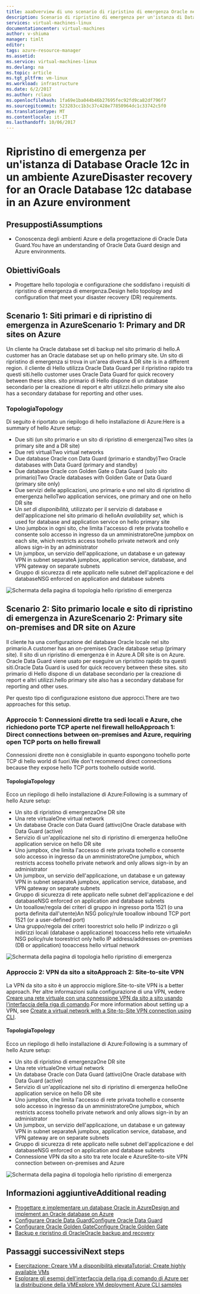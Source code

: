 ```yaml
---
title: aaaOverview di uno scenario di ripristino di emergenza Oracle nell'ambiente Azure | Documenti Microsoft
description: Scenario di ripristino di emergenza per un'istanza di Database Oracle 12c nell'ambiente Azure
services: virtual-machines-linux
documentationcenter: virtual-machines
author: v-shiuma
manager: timlt
editor: 
tags: azure-resource-manager
ms.assetid: 
ms.service: virtual-machines-linux
ms.devlang: na
ms.topic: article
ms.tgt_pltfrm: vm-linux
ms.workload: infrastructure
ms.date: 6/2/2017
ms.author: rclaus
ms.openlocfilehash: 1fa69e1ba044b46b27695fec92fd9ca82df796f7
ms.sourcegitcommit: 523283cc1b3c37c428e77850964dc1c33742c5f0
ms.translationtype: MT
ms.contentlocale: it-IT
ms.lasthandoff: 10/06/2017
---
```

# <a name="disaster-recovery-for-an-oracle-database-12c-database-in-an-azure-environment"></a><span data-ttu-id="6b0ea-103">Ripristino di emergenza per un'istanza di Database Oracle 12c in un ambiente Azure</span><span class="sxs-lookup"><span data-stu-id="6b0ea-103">Disaster recovery for an Oracle Database 12c database in an Azure environment</span></span>

## <a name="assumptions"></a><span data-ttu-id="6b0ea-104">Presupposti</span><span class="sxs-lookup"><span data-stu-id="6b0ea-104">Assumptions</span></span>

- <span data-ttu-id="6b0ea-105">Conoscenza degli ambienti Azure e della progettazione di Oracle Data Guard.</span><span class="sxs-lookup"><span data-stu-id="6b0ea-105">You have an understanding of Oracle Data Guard design and Azure environments.</span></span>


## <a name="goals"></a><span data-ttu-id="6b0ea-106">Obiettivi</span><span class="sxs-lookup"><span data-stu-id="6b0ea-106">Goals</span></span>
- <span data-ttu-id="6b0ea-107">Progettare hello topologia e configurazione che soddisfano i requisiti di ripristino di emergenza di emergenza.</span><span class="sxs-lookup"><span data-stu-id="6b0ea-107">Design hello topology and configuration that meet your disaster recovery (DR) requirements.</span></span>

## <a name="scenario-1-primary-and-dr-sites-on-azure"></a><span data-ttu-id="6b0ea-108">Scenario 1: Siti primari e di ripristino di emergenza in Azure</span><span class="sxs-lookup"><span data-stu-id="6b0ea-108">Scenario 1: Primary and DR sites on Azure</span></span>

<span data-ttu-id="6b0ea-109">Un cliente ha Oracle database set di backup nel sito primario di hello.</span><span class="sxs-lookup"><span data-stu-id="6b0ea-109">A customer has an Oracle database set up on hello primary site.</span></span> <span data-ttu-id="6b0ea-110">Un sito di ripristino di emergenza si trova in un'area diversa.</span><span class="sxs-lookup"><span data-stu-id="6b0ea-110">A DR site is in a different region.</span></span> <span data-ttu-id="6b0ea-111">il cliente di Hello utilizza Oracle Data Guard per il ripristino rapido tra questi siti.</span><span class="sxs-lookup"><span data-stu-id="6b0ea-111">hello customer uses Oracle Data Guard for quick recovery between these sites.</span></span> <span data-ttu-id="6b0ea-112">sito primario di Hello dispone di un database secondario per la creazione di report e altri utilizzi.</span><span class="sxs-lookup"><span data-stu-id="6b0ea-112">hello primary site also has a secondary database for reporting and other uses.</span></span> 

### <a name="topology"></a><span data-ttu-id="6b0ea-113">Topologia</span><span class="sxs-lookup"><span data-stu-id="6b0ea-113">Topology</span></span>

<span data-ttu-id="6b0ea-114">Di seguito è riportato un riepilogo di hello installazione di Azure:</span><span class="sxs-lookup"><span data-stu-id="6b0ea-114">Here is a summary of hello Azure setup:</span></span>

- <span data-ttu-id="6b0ea-115">Due siti (un sito primario e un sito di ripristino di emergenza)</span><span class="sxs-lookup"><span data-stu-id="6b0ea-115">Two sites (a primary site and a DR site)</span></span>
- <span data-ttu-id="6b0ea-116">Due reti virtuali</span><span class="sxs-lookup"><span data-stu-id="6b0ea-116">Two virtual networks</span></span>
- <span data-ttu-id="6b0ea-117">Due database Oracle con Data Guard (primario e standby)</span><span class="sxs-lookup"><span data-stu-id="6b0ea-117">Two Oracle databases with Data Guard (primary and standby)</span></span>
- <span data-ttu-id="6b0ea-118">Due database Oracle con Golden Gate o Data Guard (solo sito primario)</span><span class="sxs-lookup"><span data-stu-id="6b0ea-118">Two Oracle databases with Golden Gate or Data Guard (primary site only)</span></span>
- <span data-ttu-id="6b0ea-119">Due servizi delle applicazioni, uno primario e uno nel sito di ripristino di emergenza hello</span><span class="sxs-lookup"><span data-stu-id="6b0ea-119">Two application services, one primary and one on hello DR site</span></span>
- <span data-ttu-id="6b0ea-120">Un *set di disponibilità,* utilizzato per il servizio di database e dell'applicazione nel sito primario di hello</span><span class="sxs-lookup"><span data-stu-id="6b0ea-120">An *availability set,* which is used for database and application service on hello primary site</span></span>
- <span data-ttu-id="6b0ea-121">Uno jumpbox in ogni sito, che limita l'accesso di rete privata toohello e consente solo accesso in ingresso da un amministratore</span><span class="sxs-lookup"><span data-stu-id="6b0ea-121">One jumpbox on each site, which restricts access toohello private network and only allows sign-in by an administrator</span></span>
- <span data-ttu-id="6b0ea-122">Un jumpbox, un servizio dell'applicazione, un database e un gateway VPN in subnet separate</span><span class="sxs-lookup"><span data-stu-id="6b0ea-122">A jumpbox, application service, database, and VPN gateway on separate subnets</span></span>
- <span data-ttu-id="6b0ea-123">Gruppo di sicurezza di rete applicato nelle subnet dell'applicazione e del database</span><span class="sxs-lookup"><span data-stu-id="6b0ea-123">NSG enforced on application and database subnets</span></span>

![Schermata della pagina di topologia hello ripristino di emergenza](./media/oracle-disaster-recovery/oracle_topology_01.png)

## <a name="scenario-2-primary-site-on-premises-and-dr-site-on-azure"></a><span data-ttu-id="6b0ea-125">Scenario 2: Sito primario locale e sito di ripristino di emergenza in Azure</span><span class="sxs-lookup"><span data-stu-id="6b0ea-125">Scenario 2: Primary site on-premises and DR site on Azure</span></span>

<span data-ttu-id="6b0ea-126">Il cliente ha una configurazione del database Oracle locale nel sito primario.</span><span class="sxs-lookup"><span data-stu-id="6b0ea-126">A customer has an on-premises Oracle database setup (primary site).</span></span> <span data-ttu-id="6b0ea-127">Il sito di un ripristino di emergenza è in Azure.</span><span class="sxs-lookup"><span data-stu-id="6b0ea-127">A DR site is on Azure.</span></span> <span data-ttu-id="6b0ea-128">Oracle Data Guard viene usato per eseguire un ripristino rapido tra questi siti.</span><span class="sxs-lookup"><span data-stu-id="6b0ea-128">Oracle Data Guard is used for quick recovery between these sites.</span></span> <span data-ttu-id="6b0ea-129">sito primario di Hello dispone di un database secondario per la creazione di report e altri utilizzi.</span><span class="sxs-lookup"><span data-stu-id="6b0ea-129">hello primary site also has a secondary database for reporting and other uses.</span></span> 

<span data-ttu-id="6b0ea-130">Per questo tipo di configurazione esistono due approcci.</span><span class="sxs-lookup"><span data-stu-id="6b0ea-130">There are two approaches for this setup.</span></span>

### <a name="approach-1-direct-connections-between-on-premises-and-azure-requiring-open-tcp-ports-on-hello-firewall"></a><span data-ttu-id="6b0ea-131">Approccio 1: Connessioni dirette tra sedi locali e Azure, che richiedono porte TCP aperte nel firewall hello</span><span class="sxs-lookup"><span data-stu-id="6b0ea-131">Approach 1: Direct connections between on-premises and Azure, requiring open TCP ports on hello firewall</span></span> 

<span data-ttu-id="6b0ea-132">Connessioni dirette non è consigliabile in quanto espongono toohello porte TCP di hello world di fuori.</span><span class="sxs-lookup"><span data-stu-id="6b0ea-132">We don't recommend direct connections because they expose hello TCP ports toohello outside world.</span></span>

#### <a name="topology"></a><span data-ttu-id="6b0ea-133">Topologia</span><span class="sxs-lookup"><span data-stu-id="6b0ea-133">Topology</span></span>

<span data-ttu-id="6b0ea-134">Ecco un riepilogo di hello installazione di Azure:</span><span class="sxs-lookup"><span data-stu-id="6b0ea-134">Following is a summary of hello Azure setup:</span></span>

- <span data-ttu-id="6b0ea-135">Un sito di ripristino di emergenza</span><span class="sxs-lookup"><span data-stu-id="6b0ea-135">One DR site</span></span> 
- <span data-ttu-id="6b0ea-136">Una rete virtuale</span><span class="sxs-lookup"><span data-stu-id="6b0ea-136">One virtual network</span></span>
- <span data-ttu-id="6b0ea-137">Un database Oracle con Data Guard (attivo)</span><span class="sxs-lookup"><span data-stu-id="6b0ea-137">One Oracle database with Data Guard (active)</span></span>
- <span data-ttu-id="6b0ea-138">Servizio di un'applicazione nel sito di ripristino di emergenza hello</span><span class="sxs-lookup"><span data-stu-id="6b0ea-138">One application service on hello DR site</span></span>
- <span data-ttu-id="6b0ea-139">Uno jumpbox, che limita l'accesso di rete privata toohello e consente solo accesso in ingresso da un amministratore</span><span class="sxs-lookup"><span data-stu-id="6b0ea-139">One jumpbox, which restricts access toohello private network and only allows sign-in by an administrator</span></span>
- <span data-ttu-id="6b0ea-140">Un jumpbox, un servizio dell'applicazione, un database e un gateway VPN in subnet separate</span><span class="sxs-lookup"><span data-stu-id="6b0ea-140">A jumpbox, application service, database, and VPN gateway on separate subnets</span></span>
- <span data-ttu-id="6b0ea-141">Gruppo di sicurezza di rete applicato nelle subnet dell'applicazione e del database</span><span class="sxs-lookup"><span data-stu-id="6b0ea-141">NSG enforced on application and database subnets</span></span>
- <span data-ttu-id="6b0ea-142">Un tooallow/regola dei criteri di gruppo in ingresso porta 1521 (o una porta definita dall'utente)</span><span class="sxs-lookup"><span data-stu-id="6b0ea-142">An NSG policy/rule tooallow inbound TCP port 1521 (or a user-defined port)</span></span>
- <span data-ttu-id="6b0ea-143">Una gruppo/regola dei criteri toorestrict solo hello IP indirizzo o gli indirizzi locali (database o applicazione) tooaccess hello rete virtuale</span><span class="sxs-lookup"><span data-stu-id="6b0ea-143">An NSG policy/rule toorestrict only hello IP address/addresses on-premises (DB or application) tooaccess hello virtual network</span></span>

![Schermata della pagina di topologia hello ripristino di emergenza](./media/oracle-disaster-recovery/oracle_topology_02.png)

### <a name="approach-2-site-to-site-vpn"></a><span data-ttu-id="6b0ea-145">Approccio 2: VPN da sito a sito</span><span class="sxs-lookup"><span data-stu-id="6b0ea-145">Approach 2: Site-to-site VPN</span></span>
<span data-ttu-id="6b0ea-146">La VPN da sito a sito è un approccio migliore.</span><span class="sxs-lookup"><span data-stu-id="6b0ea-146">Site-to-site VPN is a better approach.</span></span> <span data-ttu-id="6b0ea-147">Per altre informazioni sulla configurazione di una VPN, vedere [Creare una rete virtuale con una connessione VPN da sito a sito usando l'interfaccia della riga di comando](https://docs.microsoft.com/en-us/azure/vpn-gateway/vpn-gateway-howto-site-to-site-resource-manager-cli).</span><span class="sxs-lookup"><span data-stu-id="6b0ea-147">For more information about setting up a VPN, see [Create a virtual network with a Site-to-Site VPN connection using CLI](https://docs.microsoft.com/en-us/azure/vpn-gateway/vpn-gateway-howto-site-to-site-resource-manager-cli).</span></span>

#### <a name="topology"></a><span data-ttu-id="6b0ea-148">Topologia</span><span class="sxs-lookup"><span data-stu-id="6b0ea-148">Topology</span></span>

<span data-ttu-id="6b0ea-149">Ecco un riepilogo di hello installazione di Azure:</span><span class="sxs-lookup"><span data-stu-id="6b0ea-149">Following is a summary of hello Azure setup:</span></span>

- <span data-ttu-id="6b0ea-150">Un sito di ripristino di emergenza</span><span class="sxs-lookup"><span data-stu-id="6b0ea-150">One DR site</span></span> 
- <span data-ttu-id="6b0ea-151">Una rete virtuale</span><span class="sxs-lookup"><span data-stu-id="6b0ea-151">One virtual network</span></span> 
- <span data-ttu-id="6b0ea-152">Un database Oracle con Data Guard (attivo)</span><span class="sxs-lookup"><span data-stu-id="6b0ea-152">One Oracle database with Data Guard (active)</span></span>
- <span data-ttu-id="6b0ea-153">Servizio di un'applicazione nel sito di ripristino di emergenza hello</span><span class="sxs-lookup"><span data-stu-id="6b0ea-153">One application service on hello DR site</span></span>
- <span data-ttu-id="6b0ea-154">Uno jumpbox, che limita l'accesso di rete privata toohello e consente solo accesso in ingresso da un amministratore</span><span class="sxs-lookup"><span data-stu-id="6b0ea-154">One jumpbox, which restricts access toohello private network and only allows sign-in by an administrator</span></span>
- <span data-ttu-id="6b0ea-155">Un jumpbox, un servizio dell'applicazione, un database e un gateway VPN in subnet separate</span><span class="sxs-lookup"><span data-stu-id="6b0ea-155">A jumpbox, application service, database, and VPN gateway are on separate subnets</span></span>
- <span data-ttu-id="6b0ea-156">Gruppo di sicurezza di rete applicato nelle subnet dell'applicazione e del database</span><span class="sxs-lookup"><span data-stu-id="6b0ea-156">NSG enforced on application and database subnets</span></span>
- <span data-ttu-id="6b0ea-157">Connessione VPN da sito a sito tra rete locale e Azure</span><span class="sxs-lookup"><span data-stu-id="6b0ea-157">Site-to-site VPN connection between on-premises and Azure</span></span>

![Schermata della pagina di topologia hello ripristino di emergenza](./media/oracle-disaster-recovery/oracle_topology_03.png)

## <a name="additional-reading"></a><span data-ttu-id="6b0ea-159">Informazioni aggiuntive</span><span class="sxs-lookup"><span data-stu-id="6b0ea-159">Additional reading</span></span>

- [<span data-ttu-id="6b0ea-160">Progettare e implementare un database Oracle in Azure</span><span class="sxs-lookup"><span data-stu-id="6b0ea-160">Design and implement an Oracle database on Azure</span></span>](oracle-design.md)
- [<span data-ttu-id="6b0ea-161">Configurare Oracle Data Guard</span><span class="sxs-lookup"><span data-stu-id="6b0ea-161">Configure Oracle Data Guard</span></span>](configure-oracle-dataguard.md)
- [<span data-ttu-id="6b0ea-162">Configurare Oracle Golden Gate</span><span class="sxs-lookup"><span data-stu-id="6b0ea-162">Configure Oracle Golden Gate</span></span>](configure-oracle-golden-gate.md)
- [<span data-ttu-id="6b0ea-163">Backup e ripristino di Oracle</span><span class="sxs-lookup"><span data-stu-id="6b0ea-163">Oracle backup and recovery</span></span>](oracle-backup-recovery.md)


## <a name="next-steps"></a><span data-ttu-id="6b0ea-164">Passaggi successivi</span><span class="sxs-lookup"><span data-stu-id="6b0ea-164">Next steps</span></span>

- [<span data-ttu-id="6b0ea-165">Esercitazione: Creare VM a disponibilità elevata</span><span class="sxs-lookup"><span data-stu-id="6b0ea-165">Tutorial: Create highly available VMs</span></span>](../../linux/create-cli-complete.md)
- [<span data-ttu-id="6b0ea-166">Esplorare gli esempi dell'interfaccia della riga di comando di Azure per la distribuzione della VM</span><span class="sxs-lookup"><span data-stu-id="6b0ea-166">Explore VM deployment Azure CLI samples</span></span>](../../linux/cli-samples.md)

